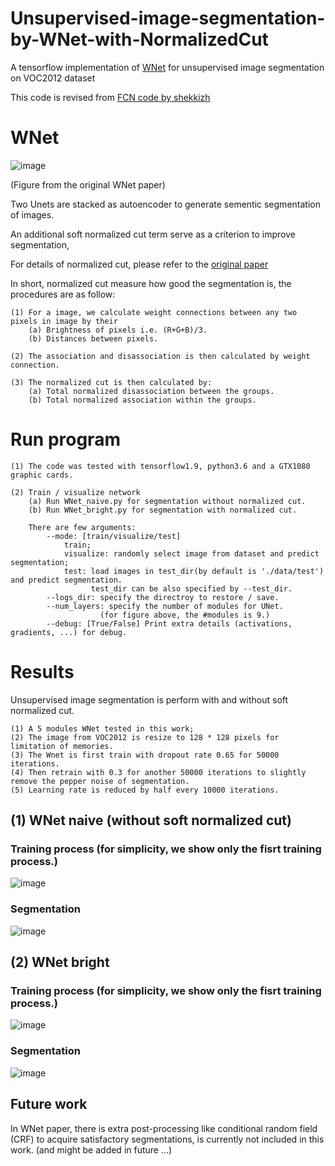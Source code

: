 # Unsupervised-image-segmentation-by-WNet-with-NormalizedCut
A tensorflow implementation of [WNet](https://arxiv.org/abs/1711.08506)
for unsupervised image segmentation on VOC2012 dataset

This code is revised from [FCN code by shekkizh](https://github.com/shekkizh/FCN.tensorflow)

# WNet

![image](https://github.com/lwchen6309/unsupervised-image-segmentation-by-WNet-with-NormalizedCut/blob/master/image/WNet_architecture.png)

(Figure from the original WNet paper)

Two Unets are stacked as autoencoder to generate sementic segmentation of images.

An additional soft normalized cut term serve as a criterion to improve segmentation,

For details of normalized cut, please refer to the [original paper](https://arxiv.org/abs/1711.08506)

In short, normalized cut measure how good the segmentation is, the procedures are as follow:

    (1) For a image, we calculate weight connections between any two pixels in image by their 
        (a) Brightness of pixels i.e. (R+G+B)/3.
        (b) Distances between pixels.

    (2) The association and disassociation is then calculated by weight connection.

    (3) The normalized cut is then calculated by: 
        (a) Total normalized disassociation between the groups.
        (b) Total normalized association within the groups.

# Run program
    (1) The code was tested with tensorflow1.9, python3.6 and a GTX1080 graphic cards. 
    
    (2) Train / visualize network
        (a) Run WNet_naive.py for segmentation without normalized cut.
        (b) Run WNet_bright.py for segmentation with normalized cut.
        
        There are few arguments:
            --mode: [train/visualize/test] 
                train; 
                visualize: randomly select image from dataset and predict segmentation;
                test: load images in test_dir(by default is './data/test') and predict segmentation.
                      test_dir can be also specified by --test_dir.
            --logs_dir: specify the directroy to restore / save.
            --num_layers: specify the number of modules for UNet.
                        (for figure above, the #modules is 9.)
            --debug: [True/False] Print extra details (activations, gradients, ...) for debug.

# Results

Unsupervised image segmentation is perform with and without soft normalized cut.

    (1) A 5 modules WNet tested in this work; 
    (2) The image from VOC2012 is resize to 128 * 128 pixels for limitation of memories.
    (3) The Wnet is first train with dropout rate 0.65 for 50000 iterations.
    (4) Then retrain with 0.3 for another 50000 iterations to slightly remove the pepper noise of segmentation.
    (5) Learning rate is reduced by half every 10000 iterations.

## (1) WNet naive (without soft normalized cut)
### Training process (for simplicity, we show only the fisrt training process.)
![image](https://github.com/lwchen6309/unsupervised-image-segmentation-by-WNet-with-NormalizedCut/blob/master/image/WNet_naive_loss.png)

### Segmentation
![image](https://github.com/lwchen6309/unsupervised-image-segmentation-by-WNet-with-NormalizedCut/blob/master/image/WNet_naive_compare.png)

## (2) WNet bright 
### Training process (for simplicity, we show only the fisrt training process.)
![image](https://github.com/lwchen6309/unsupervised-image-segmentation-by-WNet-with-NormalizedCut/blob/master/image/WNet_bright_loss.png)

### Segmentation
![image](https://github.com/lwchen6309/unsupervised-image-segmentation-by-WNet-with-NormalizedCut/blob/master/image/WNet_bright_compare.png)


## Future work
In WNet paper, there is extra post-processing like 
conditional random field (CRF) to acquire satisfactory segmentations,
is currently not included in this work. (and might be added in future ...)

